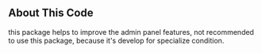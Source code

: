 ## About This Code

this package helps to improve the admin panel features, not recommended to use this package, because it's develop for specialize condition.

